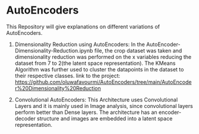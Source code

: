 # AutoEncoders
This Repository will give explanations on different variations of AutoEncoders.

1. Dimensionality Reduction using AutoEncoders:
In the AutoEncoder-Dimensionality-Reduction.ipynb file, the crop dataset was taken and dimensionality reduction was performed on the x variables reducing the dataset from 7 to 2(the latent space representation). The KMeans Algorithm was further used to cluster the datapoints in the dataset to their respective classes.
link to the project: https://github.com/oluwafavourmi/AutoEncoders/tree/main/AutoEncoder%20Dimensionality%20Reduction

2. Convolutional AutoEncoders:
This Architecture uses Convolutional Layers and it is mainly used in Image analysis, since convolutional layers perform better than Dense layers. The architecture has an encoder-decoder structure and images are embedded into a latent space representation.